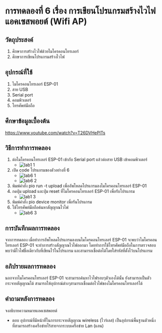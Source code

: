 # การทดลองที่ 6 เรื่อง การเขียนโปรแกรมสร้างไวไฟแอคเซสพอยต์ (Wifi AP)

## วัตถุประสงค์
1. ศึกษาการสร้างไวไฟด้วยไมโครคอนโทรเลอร์
2. ศึกษาการเขียนโปรแกรมสร้างไวไฟ

## อุปกรณ์ที่ใช้
1. ไมโครคอนโทรเลอร์ ESP-01
2. สาย USB 
3. Serial port
4. คอมพิวเตอร์
5. โทรศัพท์มือถือ

## ศึกษาข้อมูลเบื้องต้น
https://www.youtube.com/watch?v=T26DVHePlTs

## วิธีการทำการทดลอง
1. ต่อไมโครคอนโทรเลอร์ ESP-01 เข้ากับ Serial port แล้วต่อสาย USB เข้าคอมพิวเตอร์
   * ![lab1 1](https://user-images.githubusercontent.com/80879980/112278589-96172300-8cb5-11eb-9b5f-75f22d957d95.png)
2. เปิด code โปรแกรมของตัวอย่างที่ 6
   * ![lab6 1](https://user-images.githubusercontent.com/80879980/112353438-51fc4080-8cfe-11eb-8499-fc9c6c96692d.png)
   * ![lab6 2](https://user-images.githubusercontent.com/80879980/112353681-8ff96480-8cfe-11eb-9992-8f758a5cc207.png)
3. พิมพ์คำสั่ง pio run -t upload เพื่ออัพโหลดโปรแกรมลงไมโครคอนโทรเลอร์ ESP-01
4. กดปุ่ม upload และปุ่ม reset ที่ไมโครคอนโทรเลอร์ ESP-01 เพื่อรับโปรแกรม
   * ![lab1 3](https://user-images.githubusercontent.com/80879980/112279233-44bb6380-8cb6-11eb-9f02-2bc7af6e2a99.png)
5. พิมพ์คำสั่ง pio device monitor เพื่อรันโปรแกรม
6. ใช้โทรศัพท์มือถือค้นหาสัญญาณไวไฟ
   * ![lab6 3](https://user-images.githubusercontent.com/80879980/112353934-cdf68880-8cfe-11eb-8ef5-f9028d403297.png)

## การบันทึกผลการทดลอง
จากการทดลอง เมื่อทำการอัพโหลดโปรแกรมลงบนไมโครคอนโทรเลอร์ ESP-01 จะพบว่าไมโครคอนโทรเลอร์ ESP-01 จะทำการสร้างสัญญาณไวไฟออกมา 
โดยทำการใช้โทรศัพท์มือถือในการตรวจสอบพบว่ามีไวไฟชื่อเดียวกับที่เขียนไว้ในโปรแกรม และสามารถเชื่อต่อได้โดยใส่รหัสที่ตั้งไว้บนโปรแกรม

## อภิปรายผลการทดลอง
นอกจากไมโครคอนโทรเลอร์ ESP-01 จะสามารถค้นหาไวไฟรอบๆตัวเองได้นั้น ยังสามารถเป็นตัวกระจายสัญญาณได้ สามารถให้อุปกรณ์ต่างๆสามารถเชื่อมต่อไวไฟของไมโครคอนโทรเลอร์ได้

## คำถามหลังการทดลอง
จงอธิบายความหมายแอคเซสพอยต์
* ตอบ อุปกรณ์ที่มีหน้าที่ในการกระจายสัญญาณ wireless (ไวร์เลส) เป็นอุปกรณ์พื้นฐานตัวหนึ่งที่สามารถสร้างเครือข่ายไร้สายจากระบบเครือข่าย Lan (แลน) 


